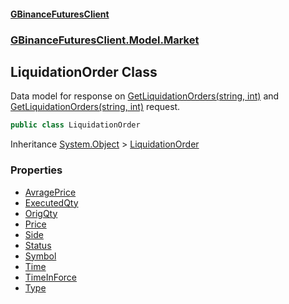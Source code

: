 #### [GBinanceFuturesClient](./index.md 'index')
### [GBinanceFuturesClient.Model.Market](./GBinanceFuturesClient-Model-Market.md 'GBinanceFuturesClient.Model.Market')
## LiquidationOrder Class
Data model for response on [GetLiquidationOrders(string, int)](./GBinanceFuturesClient-Market-GetLiquidationOrders(string_int).md 'GBinanceFuturesClient.Market.GetLiquidationOrders(string, int)') and  
[GetLiquidationOrders(string, int)](./GBinanceFuturesClient-Market-GetLiquidationOrders(string_int).md 'GBinanceFuturesClient.Market.GetLiquidationOrders(string, int)') request.  
```csharp
public class LiquidationOrder
```
Inheritance [System.Object](https://docs.microsoft.com/en-us/dotnet/api/System.Object 'System.Object') &gt; [LiquidationOrder](./GBinanceFuturesClient-Model-Market-LiquidationOrder.md 'GBinanceFuturesClient.Model.Market.LiquidationOrder')  
### Properties
- [AvragePrice](./GBinanceFuturesClient-Model-Market-LiquidationOrder-AvragePrice.md 'GBinanceFuturesClient.Model.Market.LiquidationOrder.AvragePrice')
- [ExecutedQty](./GBinanceFuturesClient-Model-Market-LiquidationOrder-ExecutedQty.md 'GBinanceFuturesClient.Model.Market.LiquidationOrder.ExecutedQty')
- [OrigQty](./GBinanceFuturesClient-Model-Market-LiquidationOrder-OrigQty.md 'GBinanceFuturesClient.Model.Market.LiquidationOrder.OrigQty')
- [Price](./GBinanceFuturesClient-Model-Market-LiquidationOrder-Price.md 'GBinanceFuturesClient.Model.Market.LiquidationOrder.Price')
- [Side](./GBinanceFuturesClient-Model-Market-LiquidationOrder-Side.md 'GBinanceFuturesClient.Model.Market.LiquidationOrder.Side')
- [Status](./GBinanceFuturesClient-Model-Market-LiquidationOrder-Status.md 'GBinanceFuturesClient.Model.Market.LiquidationOrder.Status')
- [Symbol](./GBinanceFuturesClient-Model-Market-LiquidationOrder-Symbol.md 'GBinanceFuturesClient.Model.Market.LiquidationOrder.Symbol')
- [Time](./GBinanceFuturesClient-Model-Market-LiquidationOrder-Time.md 'GBinanceFuturesClient.Model.Market.LiquidationOrder.Time')
- [TimeInForce](./GBinanceFuturesClient-Model-Market-LiquidationOrder-TimeInForce.md 'GBinanceFuturesClient.Model.Market.LiquidationOrder.TimeInForce')
- [Type](./GBinanceFuturesClient-Model-Market-LiquidationOrder-Type.md 'GBinanceFuturesClient.Model.Market.LiquidationOrder.Type')
